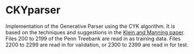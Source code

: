 # CKYparser

Implementation of the Generative Parser using the CYK algorithm. It is based on the techniques and suggestions in the [Klein and Manning paper](https://people.eecs.berkeley.edu/~klein/papers/unlexicalized-parsing.pdf). Files 200 to 2199 of the Penn Treebank are read in as training data. Files 2200 to 2299 are read in for validation, or 2300 to 2399 are read in for test.
